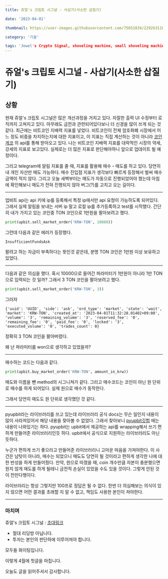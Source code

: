 ```yaml
---
title: 쥬얼's 크립토 시그널 - 사삽기(사소한 삽질기)

date: '2023-04-01'

thumbnail: https://user-images.githubusercontent.com/75651834/229263118-74cbbad1-2741-4d26-8555-c9649e797c52.png

category: '기술'

tags: 'Jewel's Crypto Signal, shoveling machine, small shoveling machine, Bitcoin dominance, CoinGecko API, Upbit API, pyupbit library, cryptocurrency market, market bullishness, market bearishness, buy_market_order, sell_market_order, insufficient funds, investment responsibility, 주얼의 크립토 신호, 삽질 기계, 작은 삽질 기계, 비트코인 지배력, 코인게코 API, 업비트 API, 파이업비트 라이브러리, 암호화폐 시장, 시장 상승세, 시장 하락세, 매수_시장_주문, 매도_시장_주문, 자금 부족, 투자 책임'
---
```


# 쥬얼's 크립토 시그널 - 사삽기(사소한 삽질기)

## 상황

현재 쥬얼's 크립토 시그널은 많은 개선과정을 거치고 있다. 자잘한 출력 UI 수정부터 로직까지 고쳐지고 있다. 아무래도 금전과 관련되어있다보니 더 신경을 많이 쓰게 되는 것 같다. 최근에는 비트코인 지배력 지표를 넣었다. 비트코인이 전체 암호화폐 시장에서 어느 정도 비중을 차지하는지에 대한 지표이고, 이 지표는 직접 계산하는 것이 아니라 [코인게코](https://www.coingecko.com/ko) 의 api를 통해 받아오고 있다. 나는 비트코인 지배력 지표를 대략적인 시장의 약세, 강세의 지표로 보고있다. 실제로는 더 많은 지표로 판단해야하니 앞으로 업데이트 될 예정이다.

그리고 telegram에 알림 지표를 줄 때, 지표를 활용해 매수・매도를 하고 있다. 당연히 내 개인 자산만 매도 가능하다. 매수 진입점 지표가 생각보다 빠르게 등장해서 벌써 매수 금액이 적지 않다. 그리고 오늘 새벽부터는 매도가 자동으로 진행되었어야 했는데 아침에 확인해보니 매도가 전혀 진행되지 않아 버그(?)를 고치고 오는 길이다.

---

업비트 api는 api 키에 ip를 등록해서 특정 ip에서만 api 요청이 가능하도록 되어있다. 그래서 실제 알림을 보내는 서버 ip 말고 로컬 ip를 추가등록하고 test를 시작했다. 간단히 내가 가지고 있는 코인중 TON 코인으로 1만원을 팔아보려고 했다.

```python
print(upbit.sell_market_order('KRW-TON', 10000))
```

그런데 다음과 같은 에러가 등장했다.

```curl
InsufficientFundsAsk
```

팔려고 하는 자금이 부족하다는 뜻인것 같은데, 분명 TON 코인은 1만원 이상 보유하고 있었다.

---

다음과 같은 의심을 했다. 혹시 10000으로 들어간 파라미터가 1만원이 아니라 1만 TON으로 입력되는 것 일까? 그래서 3 TON 코인을 팔아보려고 했다.

```python
print(upbit.sell_market_order('KRW-TON', 3))
```

그러자

```curl
{'uuid': 'UUID', 'side': 'ask', 'ord_type': 'market', 'state': 'wait', 'market': 'KRW-TON', 'created_at': '2023-04-01T11:32:28.01402+09:00', 'volume': '3', 'remaining_volume': '3', 'reserved_fee': '0', 'remaining_fee': '0', 'paid_fee': '0', 'locked': '3', 'executed_volume': '0', 'trades_count': 0}
```

정확히 3 TON 코인을 팔아버렸다.

왜 난 파라미터를 won으로 생각하고 있었을까?

---

매수하는 코드는 다음과 같다.

```python
print(upbit.buy_market_order('KRW-TON', amount_in_krw))
```

매도와 이름을 뺀 method의 시그니쳐가 같다. 그리고 매수코드는 코인이 아닌 원 단위로 매수를 하게 되어있다. 실제 원으로 매수가 동작한다.

그래서 당연히 매도도 원 단위로 생각했던 것 같다.

---

pyupbit라는 라이브러리를 쓰고 있는데 라이브러리 공식 docs는 무슨 일인지 내용이 많이 사라져있어서 해당 내용을 찾아볼 수 없었다. 그래서 찾아보니 [pyupbit깃헙](https://github.com/sharebook-kr/pyupbit) 에는 내용이 나와있기는 하다. pyupbit는 upbit에서 제공하는 api를 wrapping해서 쓰기 편하게 만들어준 라이브러리인듯 하다. upbit에서 공식으로 지원하는 라이브러리도 아닌 듯하다.

누군가 편하게 쓰기 좋으라고 만들어준 라이브러리니 고마운 마음을 가져야한다. 이 사건은 남탓이 아니라, 매수는 되었으니 매도도 당연히 될 것이라고 편하게 생각한 나에 대한 반성을 하게 만들어줬다. 만약, 원으로 따졌을 때, coin 개수만큼 자본이 충분했으면 원치 않게 매도를 하게 될테니 금전적 손실이 있었을 수도 있을 것이다. 그렇게 안된 것이 천만다행이다.

라이브러리는 항상 그렇지만 100프로 정답은 될 수 없다. 한번 더 의심해보는 의식이 있지 않으면 어떤 결과를 초래할 지 알 수 없고, 책임도 사용한 본인이 져야한다.

---

### 마치며

쥬얼's 크립토 시그널 : [초대링크](https://t.me/+hGmnkVX7xTowNWY1)

- 절대 리딩방 아닙니다.
- 투자는 본인의 판단하에 이루어져야 합니다.

모두들 화이팅입니다.

이렇게 4월에 첫글을 마칩니다.

오늘도 글을 읽어주셔서 감사합니다.
